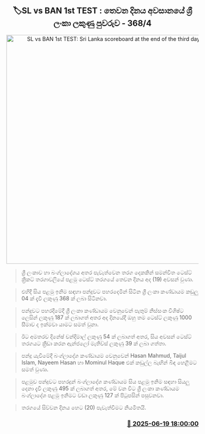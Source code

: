 <p align='center'><b><h2 align='center' title='SL vs BAN 1st TEST: Sri Lanka scoreboard at the end of the third day - 368/4'>🏷SL vs BAN 1st TEST : තෙවන දිනය අවසානයේ ශ්‍රී ලංකා ලකුණු පුවරුව - 368/4</h2></b></p>
<p align='center'><img src='https://helakuru.sgp1.cdn.digitaloceanspaces.com/esana/images/lib/sl-vs-ban-1st-test-new.jpg' width='600' alt='SL vs BAN 1st TEST: Sri Lanka scoreboard at the end of the third day - 368/4'></p>

> ශ්‍රී ලංකාව හා බංග්ලාදේශය අතර පැවැත්වෙන තරග දෙකකින් සමන්විත ටෙස්ට් ක්‍රිකට් තරගාවලියේ පළමු ටෙස්ට් තරගයේ තෙවන දිනය අද (19) අවසන් වුණා.

> එහිදී සිය පළමු ඉනිම සඳහා පන්දුවට පහරදෙමින් සිටින ශ්‍රී ලංකා කණ්ඩායම කඩුලු 04 ක් දැවී ලකුණු 368 ක් ලබා සිටිනවා.

> පන්දුවට පහරදීමේදී ශ්‍රී ලංකා කණ්ඩායම වෙනුවෙන් පැතුම් නිස්සංක විශිෂ්ට ලෙසින් ලකුණු 187 ක් ලබාගත් අතර අද දිනයේදී ඔහු තම ටෙස්ට් ලකුණු 1000 සීමාව ද ඉක්මවා යාමට සමත් වුනා.

> ඊට අමතරව දිනේෂ් චන්දිමාල් ලකුණු 54 ක් ලබාගත් අතර, සිය අවසන් ටෙස්ට් තරගයට ක්‍රීඩා කරන ඇන්ජලෝ මැතිව්ස් ලකුණු 39 ක් ලබා ගත්තා.

> පන්දු යැවීමේදී බංග්ලාදේශ කණ්ඩායම වෙනුවෙන් Hasan Mahmud, Taijul Islam, Nayeem Hasan හා Mominul Haque එක් කඩුල්ල බැඟින් බිඳ හෙළීමට සමත් වුණා.

> පළමුව පන්දුවට පහරදුන් බංග්ලාදේශ කණ්ඩායම සිය පළමු ඉනිම සඳහා සියලු දෙනා දැවී ලකුණු 495 ක් ලබාගත් අතර, මේ වන විට ශ්‍රී ලංකා කණ්ඩායම බංග්ලාදේශ පළමු ඉනිමට වඩා ලකුණු 127 ක් පිටුපසින් පසුවනවා.

> තරගයේ සිව්වන දිනය හෙට (20) පැවැත්වීමට නියමිතයි.



<h3 align='right'><a href='https://www.helakuru.lk/esana/p/111179/'>📅 2025-06-19 18:00:00</a></h3>
